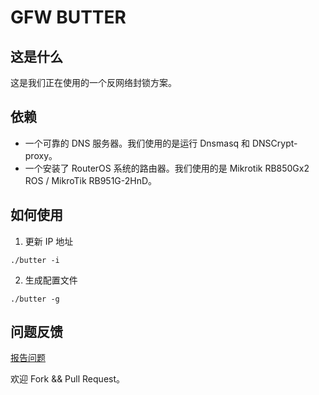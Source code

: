 GFW BUTTER
==========

这是什么
--------

这是我们正在使用的一个反网络封锁方案。

依赖
----

- 一个可靠的 DNS 服务器。我们使用的是运行 Dnsmasq 和 DNSCrypt-proxy。
- 一个安装了 RouterOS 系统的路由器。我们使用的是 Mikrotik RB850Gx2 ROS / MikroTik RB951G-2HnD。

如何使用
--------

1. 更新 IP 地址
```
./butter -i
```

2. 生成配置文件
```
./butter -g
```

问题反馈
--------

[报告问题](https://github.com/pragbyte/gfw-butter/issues)

欢迎 Fork && Pull Request。
